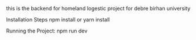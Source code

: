 this is the backend for homeland logestic project for debre birhan university 


Installation Steps
npm install
or
yarn install

Running the Project: 
npm run dev
